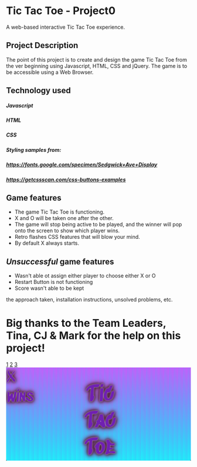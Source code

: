 # Tic Tac Toe - Project0

A web-based interactive Tic Tac Toe experience.

## Project Description

The point of this project is to create and design the game Tic Tac Toe from the ver beginning using Javascript, HTML, CSS and jQuery. 
The game is to be accessible using a Web Browser.

## Technology used

##### Javascript
##### HTML
##### CSS
##### Styling samples from:
##### https://fonts.google.com/specimen/Sedgwick+Ave+Display
##### https://getcssscan.com/css-buttons-examples


## Game features

- The game Tic Tac Toe is functioning.
- X and O will be taken one after the other. 
- The game will stop being active to be played, and the winner will pop onto the screen to show which player wins.
- Retro flashes CSS features that will blow your mind. 
- By default X always starts.

## ___Unsuccessful___ game features

- Wasn't able ot assign either player to choose either X or O 
- Restart Button is not functioning 
- Score wasn't able to be kept

the approach taken, installation instructions, unsolved problems, etc.

# Big thanks to the Team Leaders, Tina, CJ & Mark for the help on this project! 



[1](images/1.png) [2](images/2.png) [3](images/3.png) ![4](images/4.png)